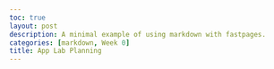 ```yaml
---
toc: true
layout: post
description: A minimal example of using markdown with fastpages.
categories: [markdown, Week 0]
title: App Lab Planning
---
```

